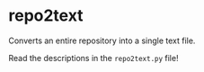 # repo2text
Converts an entire repository into a single text file.

Read the descriptions in the `repo2text.py` file!